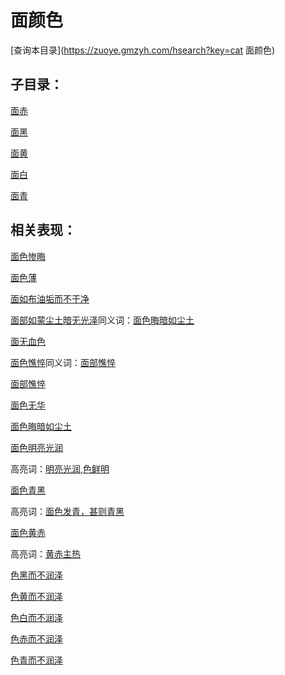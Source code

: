 # 面颜色
[查询本目录](https://zuoye.gmzyh.com/hsearch?key=cat 面颜色)

## 子目录：
[面赤](https://www.gmzyjc.com/read/biaoxian/cat_面赤.md)
[面黑](https://www.gmzyjc.com/read/biaoxian/cat_面黑.md)
[面黄](https://www.gmzyjc.com/read/biaoxian/cat_面黄.md)
[面白](https://www.gmzyjc.com/read/biaoxian/cat_面白.md)
[面青](https://www.gmzyjc.com/read/biaoxian/cat_面青.md)
## 相关表现：

[面色惨晦](https://zuoye.gmzyh.com/search?key=面色惨晦)
[面色薄](https://zuoye.gmzyh.com/search?key=面色薄)
[面如布油垢而不干净](https://zuoye.gmzyh.com/search?key=面如布油垢而不干净)
[面部如蒙尘土暗无光泽](https://zuoye.gmzyh.com/search?key=面部如蒙尘土暗无光泽)同义词：[面色晦暗如尘土](https://zuoye.gmzyh.com/search?key=面色晦暗如尘土)
[面无血色](https://zuoye.gmzyh.com/search?key=面无血色)
[面色憔悴](https://zuoye.gmzyh.com/search?key=面色憔悴)同义词：[面部憔悴](https://zuoye.gmzyh.com/search?key=面部憔悴)
[面部憔悴](https://zuoye.gmzyh.com/search?key=面部憔悴)
[面色无华](https://zuoye.gmzyh.com/search?key=面色无华)
[面色晦暗如尘土](https://zuoye.gmzyh.com/search?key=面色晦暗如尘土)
[面色明亮光润](https://zuoye.gmzyh.com/search?key=面色明亮光润)
高亮词：[明亮光润,色鲜明](https://zuoye.gmzyh.com/search?key=明亮光润,色鲜明)  
[面色青黑](https://zuoye.gmzyh.com/search?key=面色青黑)
高亮词：[面色发青，甚则青黑](https://zuoye.gmzyh.com/search?key=面色发青，甚则青黑)  
[面色黄赤](https://zuoye.gmzyh.com/search?key=面色黄赤)
高亮词：[黄赤主热](https://zuoye.gmzyh.com/search?key=黄赤主热)  
[色黑而不润泽](https://zuoye.gmzyh.com/search?key=色黑而不润泽)
[色黄而不润泽](https://zuoye.gmzyh.com/search?key=色黄而不润泽)
[色白而不润泽](https://zuoye.gmzyh.com/search?key=色白而不润泽)
[色赤而不润泽](https://zuoye.gmzyh.com/search?key=色赤而不润泽)
[色青而不润泽](https://zuoye.gmzyh.com/search?key=色青而不润泽)